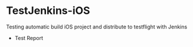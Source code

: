 TestJenkins-iOS
===============

Testing automatic build iOS project and distribute to testflight with Jenkins
- Test Report

